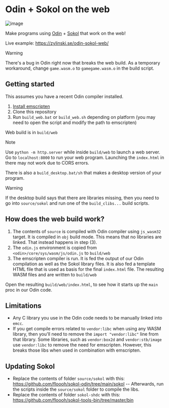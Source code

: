 # Odin + Sokol on the web

![image](https://github.com/user-attachments/assets/af9c11e3-c724-4107-9af4-9f2ac469b88b)

Make programs using [Odin](https://odin-lang.org/) + [Sokol](https://github.com/floooh/sokol) that work on the web!

Live example: https://zylinski.se/odin-sokol-web/

> [!WARNING]
> There's a bug in Odin right now that breaks the web build. As a temporary workaround, change `game.wasm.o` to `gamegame.wasm.o` in the build script.

## Getting started

This assumes you have a recent Odin compiler installed.

1. [Install emscripten](https://emscripten.org/docs/getting_started/downloads.html#installation-instructions-using-the-emsdk-recommended)
2. Clone this repository
3. Run `build_web.bat` or `build_web.sh` depending on platform (you may need to open the script and modify the path to emscripten)

Web build is in `build/web`

> [!NOTE]
> Use `python -m http.server` while inside `build/web` to launch a web server. Go to `localhost:8000` to run your web program.
> Launching the `index.html` in there may not work due to CORS errors.

There is also a `build_desktop.bat/sh` that makes a desktop version of your program.

> [!WARNING]
> If the desktop build says that there are libraries missing, then you need to go into `source/sokol` and run one of the `build_clibs...` build scripts.

## How does the web build work?

1. The contents of `source` is compiled with Odin compiler using `js_wasm32` target. It is compiled in `obj` build mode. This means that no libraries are linked. That instead happens in step (3).
2. The `odin.js` environment is copied from `<odin>/core/sys/wasm/js/odin.js` to `build/web`
3. The emscripten compiler is run. It is fed the output of our Odin compilation as well as the Sokol library files. It is also fed a template HTML file that is used as basis for the final `index.html` file. The resulting WASM files and are written to `build/web`

Open the resulting `build/web/index.html`, to see how it starts up the `main` proc in our Odin code.

## Limitations

- Any C library you use in the Odin code needs to be manually linked into `emcc`.
- If you get compile errors related to `vendor:libc` when using any WASM library, then you'll need to remove the `import "vendor:libc"` line from that library. Some libraries, such as `vendor:box2d` and `vendor:stb/image` use `vendor:libc` to remove the need for emscripten. However, this breaks those libs when used in combination with emscripten.

## Updating Sokol

- Replace the contents of folder `source/sokol` with this: https://github.com/floooh/sokol-odin/tree/main/sokol -- Afterwards, run the scripts inside the `source/sokol` folder to compile the libs.
- Replace the contents of folder `sokol-shdc` with this: https://github.com/floooh/sokol-tools-bin/tree/master/bin
